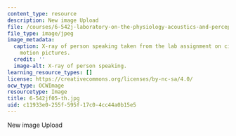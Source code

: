 ```yaml
---
content_type: resource
description: New image Upload
file: /courses/6-542j-laboratory-on-the-physiology-acoustics-and-perception-of-speech-fall-2005/c11933e0255f595f17c04cc44a0b15e5_6-542jf05-th.jpg
file_type: image/jpeg
image_metadata:
  caption: X-ray of person speaking taken from the lab assignment on cineradiographic
    motion pictures.
  credit: ''
  image-alt: X-ray of person speaking.
learning_resource_types: []
license: https://creativecommons.org/licenses/by-nc-sa/4.0/
ocw_type: OCWImage
resourcetype: Image
title: 6-542jf05-th.jpg
uid: c11933e0-255f-595f-17c0-4cc44a0b15e5
---
```

New image Upload